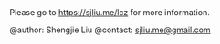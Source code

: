 ##
Please go to https://sjliu.me/lcz for more information.

@author: Shengjie Liu    @contact: sjliu.me@gmail.com

